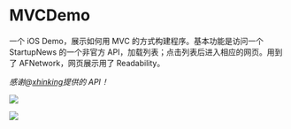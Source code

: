 MVCDemo
=======

一个 iOS Demo，展示如何用 MVC 的方式构建程序。基本功能是访问一个StartupNews 的一个非官方 API，加载列表；点击列表后进入相应的网页。用到了 AFNetwork，网页展示用了 Readability。

*感谢@[xhinking](https://github.com/xhinking/StartupNewsAPI)提供的 API！*

![](http://ww1.sinaimg.cn/large/5e8cb366jw1ek3rdafgivj20hs0qoq7p.jpg)

![](http://ww3.sinaimg.cn/large/5e8cb366jw1ek3rgtlthaj20hs0qojtm.jpg)
